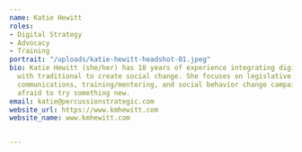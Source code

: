 ```yaml
---
name: Katie Hewitt
roles:
- Digital Strategy
- Advocacy
- Training
portrait: "/uploads/katie-hewitt-headshot-01.jpeg"
bio: Katie Hewitt (she/her) has 18 years of experience integrating digital strategies
  with traditional to create social change. She focuses on legislative advocacy, nonprofit
  communications, training/mentoring, and social behavior change campaigns. Never
  afraid to try something new.
email: katie@percussionstrategic.com
website_url: https://www.kmhewitt.com
website_name: www.kmhewitt.com


---
```


